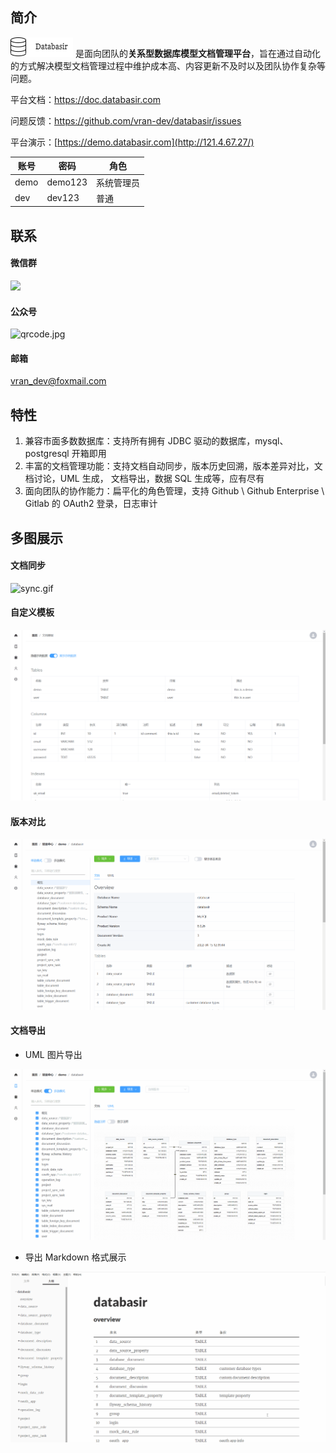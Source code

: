 ## 简介

![](databasir.png) 是面向团队的**关系型数据库模型文档管理平台**，旨在通过自动化的方式解决模型文档管理过程中维护成本高、内容更新不及时以及团队协作复杂等问题。

平台文档：https://doc.databasir.com

问题反馈：https://github.com/vran-dev/databasir/issues

平台演示：[https://demo.databasir.com](http://121.4.67.27/)

| 账号 | 密码    | 角色       |
| ---- | ------- | ---------- |
| demo | demo123 | 系统管理员 |
| dev  | dev123  | 普通       |

## 联系

<!-- tabs:start -->

#### **微信群**

<img src="https://s2.loli.net/2022/04/22/25vXDZdEBClpis9.jpg" width="250px" />

#### **公众号**

![qrcode.jpg](https://s2.loli.net/2022/04/22/mZjlG5u4vrXW1SL.jpg)

#### **邮箱**

vran_dev@foxmail.com

<!-- tabs:end -->

## 特性

1. 兼容市面多数数据库：支持所有拥有 JDBC 驱动的数据库，mysql、postgresql 开箱即用
2. 丰富的文档管理功能：支持文档自动同步，版本历史回溯，版本差异对比，文档讨论，UML 生成， 文档导出，数据 SQL 生成等，应有尽有
3. 面向团队的协作能力：扁平化的角色管理，支持 Github \ Github Enterprise \ Gitlab 的 OAuth2 登录，日志审计



## 多图展示

<!-- tabs:start -->

#### **文档同步**

![sync.gif](https://s2.loli.net/2022/04/22/aoiSR1V3MuN67m8.gif)

#### **自定义模板**

![](README/index/template.gif)

#### **版本对比**

![](README/index/diff.gif)

#### **文档导出**

- UML 图片导出

![](README/index/uml-export.gif)

- 导出 Markdown 格式展示

![](README/index/markdown-exported.gif)

<!-- tabs:end -->
